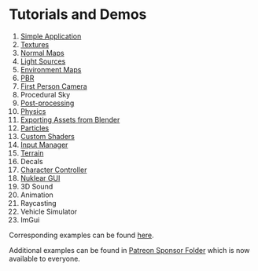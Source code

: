 # Tutorials and Demos

1. [Simple Application](?p=tutorial1)
2. [Textures](?p=tutorial2)
3. [Normal Maps](?p=tutorial3)
4. [Light Sources](?p=tutorial4)
5. [Environment Maps](?p=tutorial5)
6. [PBR](?p=tutorial6)
7. [First Person Camera](?p=tutorial7)
8. Procedural Sky
9. [Post-processing](?p=tutorial9)
10. [Physics](?p=tutorial10)
11. [Exporting Assets from Blender](?p=tutorial11)
12. [Particles](?p=tutorial12)
13. [Custom Shaders](?p=tutorial13)
14. [Input Manager](?p=tutorial14)
15. [Terrain](?p=tutorial15)
16. Decals
17. [Character Controller](?p=tutorial17)
18. [Nuklear GUI](?p=tutorial18)
19. 3D Sound
20. Animation
21. Raycasting
22. Vehicle Simulator
23. ImGui

Corresponding examples can be found [here](https://github.com/gecko0307/dagon-tutorials).

Additional examples can be found in [Patreon Sponsor Folder](https://drive.google.com/drive/folders/1ntYfocNqOEkh5T8Q2rm5mLCGdLzIuL5Q?usp=sharing) which is now available to everyone.
